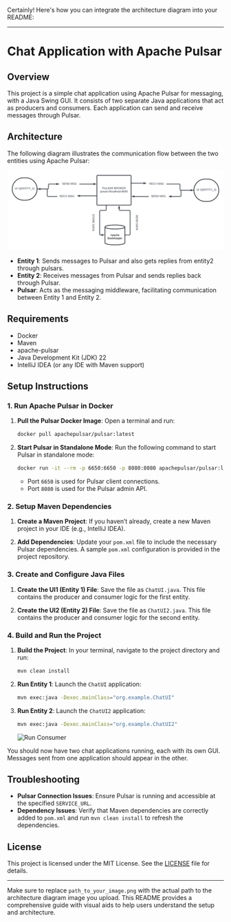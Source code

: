 Certainly! Here's how you can integrate the architecture diagram into your README:

---

# Chat Application with Apache Pulsar

## Overview

This project is a simple chat application using Apache Pulsar for messaging, with a Java Swing GUI. It consists of two separate Java applications that act as producers and consumers. Each application can send and receive messages through Pulsar.

## Architecture

The following diagram illustrates the communication flow between the two entities using Apache Pulsar:

![Architecture Diagram](arc.png) <!-- Replace with the path to your uploaded image -->

- **Entity 1**: Sends messages to Pulsar and also gets replies from entity2 through pulsars.
- **Entity 2**: Receives messages from Pulsar and sends replies back through Pulsar.
- **Pulsar**: Acts as the messaging middleware, facilitating communication between Entity 1 and Entity 2.

## Requirements

- Docker
- Maven
- apache-pulsar
- Java Development Kit (JDK) 22
- IntelliJ IDEA (or any IDE with Maven support)

## Setup Instructions

### 1. Run Apache Pulsar in Docker

1. **Pull the Pulsar Docker Image**:
   Open a terminal and run:
   ```bash
   docker pull apachepulsar/pulsar:latest
   ```

2. **Start Pulsar in Standalone Mode**:
   Run the following command to start Pulsar in standalone mode:
   ```bash
   docker run -it --rm -p 6650:6650 -p 8080:8080 apachepulsar/pulsar:latest bin/pulsar standalone
   ```
   - Port `6650` is used for Pulsar client connections.
   - Port `8080` is used for the Pulsar admin API.

### 2. Setup Maven Dependencies

1. **Create a Maven Project**:
   If you haven’t already, create a new Maven project in your IDE (e.g., IntelliJ IDEA).

2. **Add Dependencies**:
   Update your `pom.xml` file to include the necessary Pulsar dependencies. A sample `pom.xml` configuration is provided in the project repository.

### 3. Create and Configure Java Files

1. **Create the UI1 (Entity 1) File**:
   Save the file as `ChatUI.java`. This file contains the producer and consumer logic for the first entity.

2. **Create the UI2 (Entity 2) File**:
   Save the file as `ChatUI2.java`. This file contains the producer and consumer logic for the second entity.

### 4. Build and Run the Project

1. **Build the Project**:
   In your terminal, navigate to the project directory and run:
   ```bash
   mvn clean install
   ```

2. **Run Entity 1**:
   Launch the `ChatUI` application:
   ```bash
   mvn exec:java -Dexec.mainClass="org.example.ChatUI"
   ```

3. **Run Entity 2**:
   Launch the `ChatUI2` application:
   ```bash
   mvn exec:java -Dexec.mainClass="org.example.ChatUI2"
   ```
   ![Run Consumer](output.png) <!-- Add image if available -->

You should now have two chat applications running, each with its own GUI. Messages sent from one application should appear in the other.

## Troubleshooting

- **Pulsar Connection Issues**: Ensure Pulsar is running and accessible at the specified `SERVICE_URL`.
- **Dependency Issues**: Verify that Maven dependencies are correctly added to `pom.xml` and run `mvn clean install` to refresh the dependencies.

## License

This project is licensed under the MIT License. See the [LICENSE](LICENSE) file for details.

---

Make sure to replace `path_to_your_image.png` with the actual path to the architecture diagram image you upload. This README provides a comprehensive guide with visual aids to help users understand the setup and architecture.
